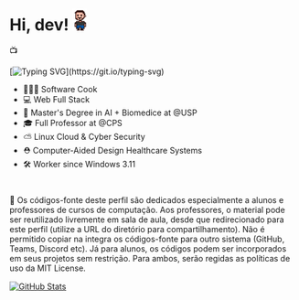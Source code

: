 <h1 align="left">Hi, dev! <img src="gif_fred_d.gif" width="25px"></h1>
<p width="250px">📺</p>

[![Typing SVG](https://readme-typing-svg.demolab.com?font=Fira+Code&pause=1000&color=000000&width=435&lines=Turn+off+the+screens!)](https://git.io/typing-svg)
- 👨🏻‍🍳 Software Cook<br>
- 💻 Web Full Stack<br>
- 🤖 Master's Degree in AI + Biomedice at @USP<br>
- 🎓 Full Professor at @CPS<br>
- ⛅ Linux Cloud & Cyber Security<br>
- ⛑️ Computer-Aided Design Healthcare Systems
- 🛠️ Worker since Windows 3.11<br>

<h1 align="left"></h1>

📢 Os códigos-fonte deste perfil são dedicados especialmente a alunos e professores de cursos de computação. Aos professores, o material pode ser reutilizado livremente em sala de aula, desde que redirecionado para este perfil (utilize a URL do diretório para compartilhamento). Não é permitido copiar na integra os códigos-fonte para outro sistema (GitHub, Teams, Discord etc). Já para alunos, os códigos podem ser incorporados em seus projetos sem restrição. Para ambos, serão regidas as políticas de uso da MIT License.<br>

<a href="https://github.com/fbamuniz/fbamuniz">
  <img align="center" src="https://github-readme-stats.vercel.app/api?username=fbamuniz&show_icons=true&line_height=27&theme=default" alt="GitHub Stats"/>
</a>

